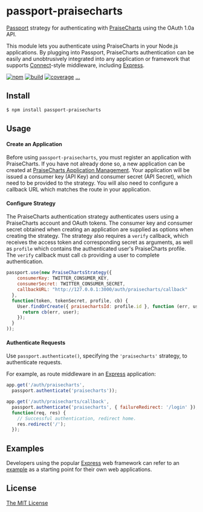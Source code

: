 # passport-praisecharts

[Passport](http://passportjs.org/) strategy for authenticating with [PraiseCharts](http://praisecharts.com/)
using the OAuth 1.0a API.

This module lets you authenticate using PraiseCharts in your Node.js applications.
By plugging into Passport, PraiseCharts authentication can be easily and
unobtrusively integrated into any application or framework that supports
[Connect](http://www.senchalabs.org/connect/)-style middleware, including
[Express](http://expressjs.com/).


[![npm](https://img.shields.io/npm/v/passport-praisecharts.svg)](https://www.npmjs.com/package/passport-praisecharts)
[![build](https://img.shields.io/travis/jaredhanson/passport-praisecharts.svg)](https://travis-ci.org/jaredhanson/passport-praisecharts)
[![coverage](https://img.shields.io/coveralls/jaredhanson/passport-praisecharts.svg)](https://coveralls.io/github/jaredhanson/passport-praisecharts)
[...](https://github.com/jaredhanson/passport-praisecharts/wiki/Status)

## Install

```bash
$ npm install passport-praisecharts
```

## Usage

#### Create an Application

Before using `passport-praisecharts`, you must register an application with PraiseCharts.
If you have not already done so, a new application can be created at
[PraiseCharts Application Management](https://apps.praisecharts.com/).  Your application
will be issued a consumer key (API Key) and consumer secret (API Secret), which
need to be provided to the strategy.  You will also need to configure a callback
URL which matches the route in your application.

#### Configure Strategy

The PraiseCharts authentication strategy authenticates users using a PraiseCharts account
and OAuth tokens.  The consumer key and consumer secret obtained when creating
an application are supplied as options when creating the strategy.  The strategy
also requires a `verify` callback, which receives the access token and
corresponding secret as arguments, as well as `profile` which contains the
authenticated user's PraiseCharts profile.   The `verify` callback must call `cb`
providing a user to complete authentication.

```javascript
passport.use(new PraiseChartsStrategy({
    consumerKey: TWITTER_CONSUMER_KEY,
    consumerSecret: TWITTER_CONSUMER_SECRET,
    callbackURL: "http://127.0.0.1:3000/auth/praisecharts/callback"
  },
  function(token, tokenSecret, profile, cb) {
    User.findOrCreate({ praisechartsId: profile.id }, function (err, user) {
      return cb(err, user);
    });
  }
));
```

#### Authenticate Requests

Use `passport.authenticate()`, specifying the `'praisecharts'` strategy, to
authenticate requests.

For example, as route middleware in an [Express](http://expressjs.com/)
application:

```javascript
app.get('/auth/praisecharts',
  passport.authenticate('praisecharts'));

app.get('/auth/praisecharts/callback', 
  passport.authenticate('praisecharts', { failureRedirect: '/login' }),
  function(req, res) {
    // Successful authentication, redirect home.
    res.redirect('/');
  });
```

## Examples

Developers using the popular [Express](http://expressjs.com/) web framework can
refer to an [example](https://github.com/passport/express-4.x-praisecharts-example)
as a starting point for their own web applications.

## License

[The MIT License](http://opensource.org/licenses/MIT)
